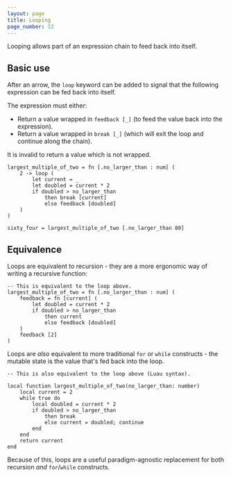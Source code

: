 ```yaml
---
layout: page
title: Looping
page_number: 12
---
```


Looping allows part of an expression chain to feed back into itself.

## Basic use

After an arrow, the `loop` keyword can be added to signal that the following
expression can be fed back into itself.

The expression must either:
- Return a value wrapped in `feedback [_]` (to feed the value back into the expression).
- Return a value wrapped in `break [_]` (which will exit the loop and continue along the chain). 

It is invalid to return a value which is not wrapped.

```wolf
largest_multiple_of_two = fn [.no_larger_than : num] (
	2 -> loop (
		let current = _
		let doubled = current * 2
		if doubled > no_larger_than
			then break [current]
			else feedback [doubled]
	)
)

sixty_four = largest_multiple_of_two [.no_larger_than 80]
```

## Equivalence

Loops are equivalent to recursion - they are a more ergonomic way of writing
a recursive function:

```wolf
-- This is equivalent to the loop above.
largest_multiple_of_two = fn [.no_larger_than : num] (
	feedback = fn [current] (
		let doubled = current * 2
		if doubled > no_larger_than
			then current
			else feedback [doubled]
	)
	feedback [2]
)
```

Loops are *also* equivalent to more traditional `for` or `while` constructs - 
the mutable state is the value that's fed back into the loop.

```wolf
-- This is also equivalent to the loop above (Luau syntax).

local function largest_multiple_of_two(no_larger_than: number)
	local current = 2
	while true do
		local doubled = current * 2
		if doubled > no_larger_than
			then break
			else current = doubled; continue
		end
	end
	return current
end
```

Because of this, loops are a useful paradigm-agnostic replacement for both
recursion _and_ `for`/`while` constructs.